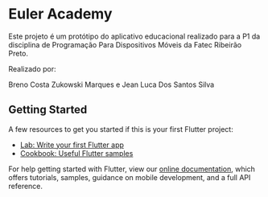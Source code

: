 # Euler Academy 

Este projeto é um protótipo do aplicativo educacional realizado para a P1 da disciplina de Programação Para Dispositivos Móveis da Fatec Ribeirão Preto.

Realizado por:

Breno Costa Zukowski Marques e Jean Luca Dos Santos Silva

## Getting Started

A few resources to get you started if this is your first Flutter project:

- [Lab: Write your first Flutter app](https://flutter.dev/docs/get-started/codelab)
- [Cookbook: Useful Flutter samples](https://flutter.dev/docs/cookbook)

For help getting started with Flutter, view our
[online documentation](https://flutter.dev/docs), which offers tutorials,
samples, guidance on mobile development, and a full API reference.
